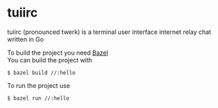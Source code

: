 # tuiirc
tuiirc (pronounced twerk) is a terminal user interface internet relay chat written in Go

To build the project you need [Bazel](https://bazel.build/) <br />
You can build the project with 
```console
$ bazel build //:hello
```

To run the project use
```console
$ bazel run //:hello
```